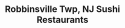 ---
layout: city
title: Robbinsville Twp, NJ Sushi Restaurants
permalink: /new-jersey/robbinsville-twp/
stateAbbr: NJ
stateName: New Jersey
cityName: Robbinsville Twp
---